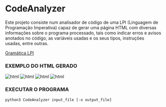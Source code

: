 # CodeAnalyzer
Este projeto consiste num analisador de código de uma LPI (Linguagem de Programação Imperativa) capaz de gerar uma página HTML com diversas informações sobre o programa processado, tais como indicar erros e avisos anotados no código, as variáveis usadas e os seus tipos, instruções usadas, entre outras.

[Gramática LPI](https://github.com/RayMightBeWrong/CodeAnalyzer/blob/main/CodeAnalyzer/grammar.py)

### EXEMPLO DO HTML GERADO
![html](https://i.imgur.com/CC5AzMV.png)
![html](https://i.imgur.com/TM8RonJ.png)
![html](https://i.imgur.com/pWQBmdX.png)
![html](https://i.imgur.com/xNJ1igg.png)

### EXECUTAR O PROGRAMA
```
python3 CodeAnalyzer input_file [-o output_file]
```
